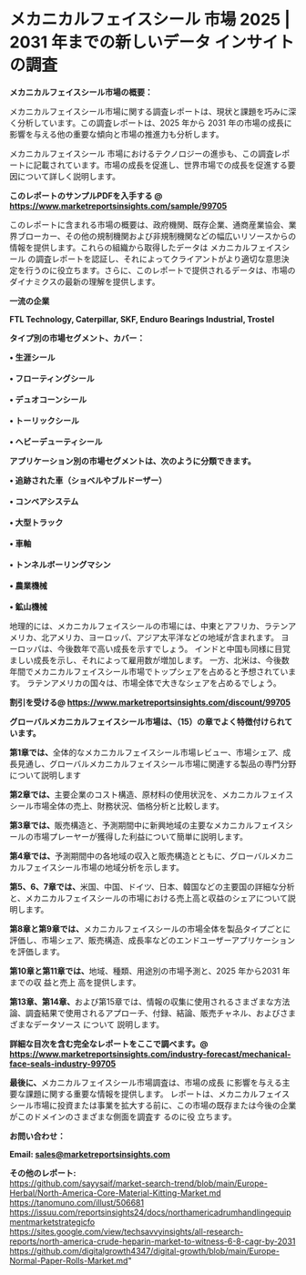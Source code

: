 # メカニカルフェイスシール 市場 2025 | 2031 年までの新しいデータ インサイトの調査

<strong><b>メカニカルフェイスシール市場の概要：</b></strong>

メカニカルフェイスシール市場に関する調査レポートは、現状と課題を巧みに深く分析しています。この調査レポートは、2025 年から 2031 年の市場の成長に影響を与える他の重要な傾向と市場の推進力も分析します。

メカニカルフェイスシール 市場におけるテクノロジーの進歩も、この調査レポートに記載されています。市場の成長を促進し、世界市場での成長を促進する要因について詳しく説明します。

<strong>このレポートのサンプルPDFを入手する @ <a href=https://www.marketreportsinsights.com/sample/99705>https://www.marketreportsinsights.com/sample/99705</a></strong>

このレポートに含まれる市場の概要は、政府機関、既存企業、通商産業協会、業界ブローカー、その他の規制機関および非規制機関などの幅広いリソースからの情報を提供します。これらの組織から取得したデータは メカニカルフェイスシール の調査レポートを認証し、それによってクライアントがより適切な意思決定を行うのに役立ちます。さらに、このレポートで提供されるデータは、市場のダイナミクスの最新の理解を提供します。

<strong>一流の企業</strong>

<strong><b>FTL Technology, Caterpillar, SKF, Enduro Bearings Industrial, Trostel</b></strong>

<strong><b>タイプ別の市場セグメント、カバー：</b></strong>

<strong>• 生涯シール<br><br>• フローティングシール<br><br>• デュオコーンシール<br><br>• トーリックシール<br><br>• ヘビーデューティシール</strong>

<strong><b>アプリケーション別の市場セグメントは、次のように分類できます。</b></strong>

<strong>• 追跡された車（ショベルやブルドーザー）<br><br>• コンベアシステム<br><br>• 大型トラック<br><br>• 車軸<br><br>• トンネルボーリングマシン<br><br>• 農業機械<br><br>• 鉱山機械</strong>

 地理的には、メカニカルフェイスシールの市場には、中東とアフリカ、ラテンアメリカ、北アメリカ、ヨーロッパ、アジア太平洋などの地域が含まれます。 ヨーロッパは、今後数年で高い成長を示すでしょう。 インドと中国も同様に目覚ましい成長を示し、それによって雇用数が増加します。 一方、北米は、今後数年間でメカニカルフェイスシール市場でトップシェアを占めると予想されています。 ラテンアメリカの国々は、市場全体で大きなシェアを占めるでしょう。

<strong>割引を受ける@ <a href=https://www.marketreportsinsights.com/discount/99705>https://www.marketreportsinsights.com/discount/99705</a></strong>

<strong><b>グローバルメカニカルフェイスシール市場は、（15）の章でよく特徴付けられています。</b></strong>

<strong><b>第</b></strong><strong><b>1章では、</b></strong>全体的なメカニカルフェイスシール市場レビュー、市場シェア、成長見通し、グローバルメカニカルフェイスシール市場に関連する製品の専門分野について説明します

<strong><b>第2章では、</b></strong>主要企業のコスト構造、原材料の使用状況を、メカニカルフェイスシール市場全体の売上、財務状況、価格分析と比較します。

<strong><b>第3章では、</b></strong>販売構造と、予測期間中に新興地域の主要なメカニカルフェイスシールの市場プレーヤーが獲得した利益について簡単に説明します。

<strong><b>第4章では、</b></strong>予測期間中の各地域の収入と販売構造とともに、グローバルメカニカルフェイスシール市場の地域分析を示します。

<strong><b>第5、6、7章では、</b></strong>米国、中国、ドイツ、日本、韓国などの主要国の詳細な分析と、メカニカルフェイスシールの市場における売上高と収益のシェアについて説明します。

<strong><b>第8章と第9章では、</b></strong>メカニカルフェイスシールの市場全体を製品タイプごとに評価し、市場シェア、販売構造、成長率などのエンドユーザーアプリケーションを評価します。

<strong><b>第10章と第11章では、</b></strong>地域、種類、用途別の市場予測と、2025 年から2031 年までの収 益と売上 高を提供します。

<strong><b>第13章、第14章、</b></strong>および第15章では、情報の収集に使用されるさまざまな方法論、調査結果で使用されるアプローチ、付録、結論、販売チャネル、およびさまざまなデータソース について 説明します。

<strong>詳細な目次を含む完全なレポートをここで調べます。@ <a href=https://www.marketreportsinsights.com/industry-forecast/mechanical-face-seals-industry-99705>https://www.marketreportsinsights.com/industry-forecast/mechanical-face-seals-industry-99705</a></strong>

<strong><b>最後に、</b></strong>メカニカルフェイスシール市場調査は、市場の成長 に影響を</a>与える主要な課題に関する重要な情報を提供します。 レポートは、メカニカルフェイスシール市場に投資または事業を拡大する前に、この市場の既存または今後の企業がこのドメインのさまざまな側面を調査す るのに役 立ちます。

<strong><b>お問い合わせ：</b></strong>

<strong>Email: </strong><a href=mailto:sales@marketreportsinsights.com><strong>sales@marketreportsinsights.com</strong></a>

<strong>その他のレポート:</strong>
<br>
<a href=https://github.com/sayysaif/market-search-trend/blob/main/Europe-Herbal/North-America-Core-Material-Kitting-Market.md>https://github.com/sayysaif/market-search-trend/blob/main/Europe-Herbal/North-America-Core-Material-Kitting-Market.md</a>
<br>
<a href=https://tanomuno.com/illust/506681>https://tanomuno.com/illust/506681</a>
<br>
<a href=https://issuu.com/reportsinsights24/docs/northamericadrumhandlingequipmentmarketstrategicfo>https://issuu.com/reportsinsights24/docs/northamericadrumhandlingequipmentmarketstrategicfo</a>
<br>
<a href=https://sites.google.com/view/techsavvyinsights/all-research-reports/north-america-crude-heparin-market-to-witness-6-8-cagr-by-2031>https://sites.google.com/view/techsavvyinsights/all-research-reports/north-america-crude-heparin-market-to-witness-6-8-cagr-by-2031</a>
<br>
<a href=https://github.com/digitalgrowth4347/digital-growth/blob/main/Europe-Normal-Paper-Rolls-Market.md>https://github.com/digitalgrowth4347/digital-growth/blob/main/Europe-Normal-Paper-Rolls-Market.md</a>"
